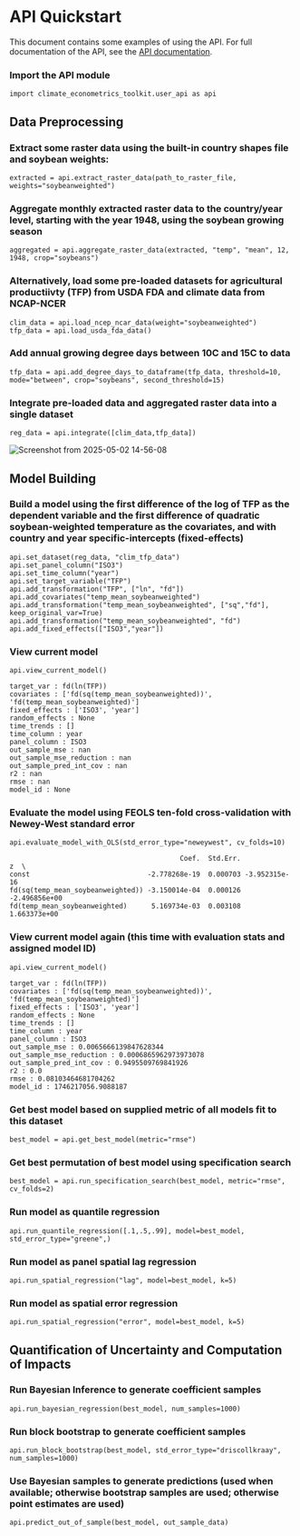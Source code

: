 # API Quickstart

This document contains some examples of using the API. For full documentation of the API, see the [API documentation](api_documentation.pdf).

### Import the API module

```
import climate_econometrics_toolkit.user_api as api
```

## Data Preprocessing

### Extract some raster data using the built-in country shapes file and soybean weights:
```
extracted = api.extract_raster_data(path_to_raster_file, weights="soybeanweighted")
```
### Aggregate monthly extracted raster data to the country/year level, starting with the year 1948, using the soybean growing season
```
aggregated = api.aggregate_raster_data(extracted, "temp", "mean", 12, 1948, crop="soybeans")
```

### Alternatively, load some pre-loaded datasets for agricultural productiivty (TFP) from USDA FDA and climate data from NCAP-NCER
```
clim_data = api.load_ncep_ncar_data(weight="soybeanweighted")
tfp_data = api.load_usda_fda_data()
```
### Add annual growing degree days between 10C and 15C to data 
```
tfp_data = api.add_degree_days_to_dataframe(tfp_data, threshold=10, mode="between", crop="soybeans", second_threshold=15)
```
### Integrate pre-loaded data and aggregated raster data into a single dataset
```
reg_data = api.integrate([clim_data,tfp_data])
```
![Screenshot from 2025-05-02 14-56-08](https://github.com/user-attachments/assets/ae8887b5-6c40-475c-9dca-95d96c33ea4b)


## Model Building

### Build a model using the first difference of the log of TFP as the dependent variable and the first difference of quadratic soybean-weighted temperature as the covariates, and with country and year specific-intercepts (fixed-effects)
```
api.set_dataset(reg_data, "clim_tfp_data")
api.set_panel_column("ISO3")
api.set_time_column("year")
api.set_target_variable("TFP")
api.add_transformation("TFP", ["ln", "fd"])
api.add_covariates("temp_mean_soybeanweighted")
api.add_transformation("temp_mean_soybeanweighted", ["sq","fd"], keep_original_var=True)
api.add_transformation("temp_mean_soybeanweighted", "fd")
api.add_fixed_effects(["ISO3","year"])
```

### View current model
```
api.view_current_model()
```
```
target_var : fd(ln(TFP))
covariates : ['fd(sq(temp_mean_soybeanweighted))', 'fd(temp_mean_soybeanweighted)']
fixed_effects : ['ISO3', 'year']
random_effects : None
time_trends : []
time_column : year
panel_column : ISO3
out_sample_mse : nan
out_sample_mse_reduction : nan
out_sample_pred_int_cov : nan
r2 : nan
rmse : nan
model_id : None
```

### Evaluate the model using FEOLS ten-fold cross-validation with Newey-West standard error
```
api.evaluate_model_with_OLS(std_error_type="neweywest", cv_folds=10)
```
```
                                          Coef.  Std.Err.             z  \
const                             -2.778268e-19  0.000703 -3.952315e-16   
fd(sq(temp_mean_soybeanweighted)) -3.150014e-04  0.000126 -2.496856e+00   
fd(temp_mean_soybeanweighted)      5.169734e-03  0.003108  1.663373e+00   
```

### View current model again (this time with evaluation stats and assigned model ID)
```
api.view_current_model()
```
```
target_var : fd(ln(TFP))
covariates : ['fd(sq(temp_mean_soybeanweighted))', 'fd(temp_mean_soybeanweighted)']
fixed_effects : ['ISO3', 'year']
random_effects : None
time_trends : []
time_column : year
panel_column : ISO3
out_sample_mse : 0.0065666139847628344
out_sample_mse_reduction : 0.0006865962973973078
out_sample_pred_int_cov : 0.9495509769841926
r2 : 0.0
rmse : 0.08103464681704262
model_id : 1746217056.9088187
```

### Get best model based on supplied metric of all models fit to this dataset
```
best_model = api.get_best_model(metric="rmse")
```

### Get best permutation of best model using specification search
```
best_model = api.run_specification_search(best_model, metric="rmse", cv_folds=2)
```

### Run model as quantile regression
```
api.run_quantile_regression([.1,.5,.99], model=best_model, std_error_type="greene",)
```

### Run model as panel spatial lag regression
```
api.run_spatial_regression("lag", model=best_model, k=5)
```

### Run model as spatial error regression
```
api.run_spatial_regression("error", model=best_model, k=5)
```

## Quantification of Uncertainty and Computation of Impacts

### Run Bayesian Inference to generate coefficient samples
```
api.run_bayesian_regression(best_model, num_samples=1000)
```
### Run block bootstrap to generate coefficient samples
```
api.run_block_bootstrap(best_model, std_error_type="driscollkraay", num_samples=1000)
```
### Use Bayesian samples to generate predictions (used when available; otherwise bootstrap samples are used; otherwise point estimates are used)
```
api.predict_out_of_sample(best_model, out_sample_data)
```

